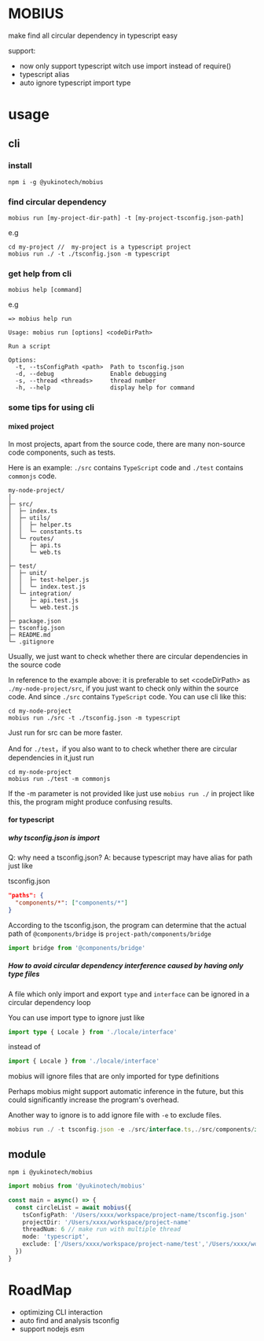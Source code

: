# MOBIUS

make find all circular dependency in typescript easy

support:

- now only support typescript witch use import instead of require()
- typescript alias
- auto ignore typescript import type

# usage

## cli

### install

```shell
npm i -g @yukinotech/mobius
```

### find circular dependency

```shell
mobius run [my-project-dir-path] -t [my-project-tsconfig.json-path]
```

e.g

```shell
cd my-project //  my-project is a typescript project
mobius run ./ -t ./tsconfig.json -m typescript
```

### get help from cli

```shell
mobius help [command]
```

e.g

```shell
=> mobius help run

Usage: mobius run [options] <codeDirPath>

Run a script

Options:
  -t, --tsConfigPath <path>  Path to tsconfig.json
  -d, --debug                Enable debugging
  -s, --thread <threads>     thread number
  -h, --help                 display help for command
```

### some tips for using cli

#### mixed project

In most projects, apart from the source code, there are many non-source code components, such as tests.

Here is an example: `./src` contains `TypeScript` code and `./test` contains `commonjs` code.

```
my-node-project/
│
├─ src/
│  ├─ index.ts
│  ├─ utils/
│  │  ├─ helper.ts
│  │  └─ constants.ts
│  └─ routes/
│     ├─ api.ts
│     └─ web.ts
│
├─ test/
│  ├─ unit/
│  │  ├─ test-helper.js
│  │  └─ index.test.js
│  └─ integration/
│     ├─ api.test.js
│     └─ web.test.js
│
├─ package.json
├─ tsconfig.json
├─ README.md
└─ .gitignore
```

Usually, we just want to check whether there are circular dependencies in the source code

In reference to the example above: it is preferable to set &lt;codeDirPath&gt; as `./my-node-project/src`, if you just want to check only within the source code. And since `./src` contains `TypeScript` code. You can use cli like this:

```shell
cd my-node-project
mobius run ./src -t ./tsconfig.json -m typescript
```

Just run for src can be more faster.

And for `./test`，if you also want to to check whether there are circular dependencies in it,just run

```shell
cd my-node-project
mobius run ./test -m commonjs
```

If the -m parameter is not provided like just use `mobius run ./` in project like this, the program might produce confusing results.

#### for typescript

##### why tsconfig.json is import

Q: why need a tsconfig.json?
A: because typescript may have alias for path just like

tsconfig.json

```json
"paths": {
  "components/*": ["components/*"]
}
```

According to the tsconfig.json, the program can determine that the actual path of `@components/bridge` is `project-path/components/bridge`

```ts
import bridge from '@components/bridge'
```

##### How to avoid circular dependency interference caused by having only type files

A file which only import and export `type` and `interface` can be ignored in a circular dependency loop

You can use import type to ignore just like

```ts
import type { Locale } from './locale/interface'
```

instead of

```ts
import { Locale } from './locale/interface'
```

mobius will ignore files that are only imported for type definitions

Perhaps mobius might support automatic inference in the future, but this could significantly increase the program's overhead.

Another way to ignore is to add ignore file with `-e` to exclude files.

```ts
mobius run ./ -t tsconfig.json -e ./src/interface.ts,./src/components/interface.ts
```

## module

```shell
npm i @yukinotech/mobius
```

```ts
import mobius from '@yukinotech/mobius'

const main = async() => {
  const circleList = await mobius({
    tsConfigPath: '/Users/xxxx/workspace/project-name/tsconfig.json'
    projectDir: '/Users/xxxx/workspace/project-name'
    threadNum: 6 // make run with multiple thread
    mode: 'typescript',
    exclude: ['/Users/xxxx/workspace/project-name/test','/Users/xxxx/workspace/project-name/script']
  })
}
```

# RoadMap

- optimizing CLI interaction
- auto find and analysis tsconfig
- support nodejs esm
